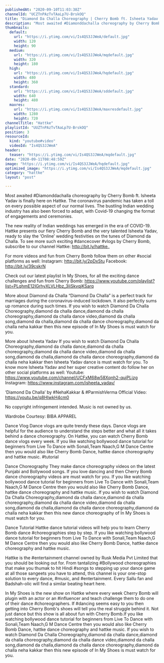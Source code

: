 ```yaml
---
publishedAt: "2020-09-10T11:03:38Z"
channelId: "UCZTnPAzTvTAaLp7U-BrskOQ"
title: "Diamond Da Challa Choreography | Cherry Bomb ft. Isheeta Yadav | In My Shoes Ep#07 | Hattke"
description: "Most awaited #Diamonddachalla choreography by Cherry Bomb ft. Isheeta Yadav is finally here on Hattke. The coronavirus pandemic has taken a toll on every possible aspect of our normal lives. The bustling Indian wedding industry has also been forced to adapt, with Covid-19 changing the format of engagements and ceremonies.\n\nThe new reality of Indian weddings has emerged in the era of COVID-19. Hattke presents our fiery Cherry Bomb and the very talented Isheeta Yadav, ready to slay the ‘Online’ wedding festivities on the tunes of Diamond da Challa. To see more such exciting #dancecover #vlogs by Cherry Bomb, subscribe to our channel Hattke: http://bit.ly/hattke_\n\nFor more videos and fun from Cherry Bomb follow them on other #social platforms as well: Instagram: http://bit.ly/2pDxStu\nFacebook: http://bit.ly/39cskrN\n\nCheck out our latest playlist In My Shoes, for all the exciting dance challenges and fun from Cherry Bomb: https://www.youtube.com/playlist?list=PLqhmE12IGrhyXLVLHbz_3IiSkvqjKSarq\n\nMore about Diamond da Challa\n“Diamond Da Challa” is a perfect track for marriages during the coronavirus-induced lockdown. It also perfectly sums up romance during such times. If you wish to watch Diamond Da Challa Choreography,diamond da challa dance,diamond da challa choreography,diamond da challa dance video,diamond da challa song,diamond da challa,diamond da challa dance choreography,diamond da challa neha kakkar then this new episode of In My Shoes is must watch for you.\n\n\nMore about Isheeta Yadav\nIf you wish to watch Diamond Da Challa Choreography,diamond da challa dance,diamond da challa choreography,diamond da challa dance video,diamond da challa song,diamond da challa,diamond da challa dance choreography,diamond da challa neha kakkar then Isheeta Yadav dance is must watch for you. To know more Isheeta Yadav and her super creative content do follow her on other social platforms as well:\nYoutube: https://www.youtube.com/channel/UCFxM68w58Xqnh2-qujPLjzg\nInstagram: https://www.instagram.com/isheeta_yadav/\n\n‘Diamond Da Challa’ by #NehaKakkar & #ParmishVerma\nOfficial Video: https://youtu.be/q8HIwkH4cm0\n\nNo copyright infringement intended. Music is not owned by us.\n\nWardrobe Courtesy: BIBA APPAREL\n\nDance Vlog\nDance vlogs are quite trendy these days. Dance vlogs are helpful for the audience to understand the steps better and what all it takes behind a dance choreography. On Hattke, you can watch Cherry Bomb dance vlogs every week. If you like watching bollywood dance tutorial for beginners from Live To Dance with Sonali,Team Naach,G M Dance Centre then you would also like Cherry Bomb Dance, hattke dance choreography and hattke music. #tutorial\n\nDance Choreography\nThey make dance choreography videos on the latest Punjabi and Bollywood songs. If you love dancing and then Cherry Bomb dance choreography videos are must watch for you. If you like watching bollywood dance tutorial for beginners from Live To Dance with Sonali,Team Naach,G M Dance Centre then you would also like Cherry Bomb Dance, hattke dance choreography and hattke music. If you wish to watch Diamond Da Challa Choreography,diamond da challa dance,diamond da challa choreography,diamond da challa dance video,diamond da challa song,diamond da challa,diamond da challa dance choreography,diamond da challa neha kakkar then this new dance choreography of In My Shoes is must watch for you.\n\nDance Tutorial\nHattke dance tutorial videos will help you to learn Cherry Bomb dance #choreographies step by step. If you like watching bollywood dance tutorial for beginners from Live To Dance with Sonali,Team Naach,G M Dance Centre then you would also like Cherry Bomb Dance, hattke dance choreography and hattke music.\n\nHattke is the #entertainment channel owned by Rusk Media Pvt Limited that you should be looking out for. From tantalizing #Bollywood choreographies that make you thumak to hit Hindi #songs to stepping up your dance game at all those sangeets you have to attend, this channel is your one-stop solution to every dance, #music, and #entertainment. Every Sallu fan and Badshah-olic will find a similar beating heart here.\n\nIn My Shoes is the new show on Hattke where every week Cherry Bomb will plugin with an actor or an #influencer and teach challenge them to do one of their dance #choreographers. If #dancing seems easy to you then getting into Cherry Bomb's shoes will tell you the real struggle behind it. Not just dance but this show is all about fun with Cherry Bomb.If you like watching bollywood dance tutorial for beginners from Live To Dance with Sonali,Team Naach,G M Dance Centre then you would also like Cherry Bomb Dance, hattke dance choreography and hattke music. If you wish to watch Diamond Da Challa Choreography,diamond da challa dance,diamond da challa choreography,diamond da challa dance video,diamond da challa song,diamond da challa,diamond da challa dance choreography,diamond da challa neha kakkar then this new episode of In My Shoes is must watch for you."
thumbnails:
  default:
    url: "https://i.ytimg.com/vi/Is4QS3JJWeA/default.jpg"
    width: 120
    height: 90
  medium:
    url: "https://i.ytimg.com/vi/Is4QS3JJWeA/mqdefault.jpg"
    width: 320
    height: 180
  high:
    url: "https://i.ytimg.com/vi/Is4QS3JJWeA/hqdefault.jpg"
    width: 480
    height: 360
  standard:
    url: "https://i.ytimg.com/vi/Is4QS3JJWeA/sddefault.jpg"
    width: 640
    height: 480
  maxres:
    url: "https://i.ytimg.com/vi/Is4QS3JJWeA/maxresdefault.jpg"
    width: 1280
    height: 720
channelTitle: "Hattke"
playlistId: "UUZTnPAzTvTAaLp7U-BrskOQ"
position: 3
resourceId:
  kind: "youtube#video"
  videoId: "Is4QS3JJWeA"
header:
  teaser: "https://i.ytimg.com/vi/Is4QS3JJWeA/mqdefault.jpg"
date: "2020-09-11T08:48:59Z"
image: "https://i.ytimg.com/vi/Is4QS3JJWeA/hqdefault.jpg"
optimized_image: "https://i.ytimg.com/vi/Is4QS3JJWeA/mqdefault.jpg"
category: "hattke"
layout: "post"

---
```

Most awaited #Diamonddachalla choreography by Cherry Bomb ft. Isheeta Yadav is finally here on Hattke. The coronavirus pandemic has taken a toll on every possible aspect of our normal lives. The bustling Indian wedding industry has also been forced to adapt, with Covid-19 changing the format of engagements and ceremonies.

The new reality of Indian weddings has emerged in the era of COVID-19. Hattke presents our fiery Cherry Bomb and the very talented Isheeta Yadav, ready to slay the ‘Online’ wedding festivities on the tunes of Diamond da Challa. To see more such exciting #dancecover #vlogs by Cherry Bomb, subscribe to our channel Hattke: http://bit.ly/hattke_

For more videos and fun from Cherry Bomb follow them on other #social platforms as well: Instagram: http://bit.ly/2pDxStu
Facebook: http://bit.ly/39cskrN

Check out our latest playlist In My Shoes, for all the exciting dance challenges and fun from Cherry Bomb: https://www.youtube.com/playlist?list=PLqhmE12IGrhyXLVLHbz_3IiSkvqjKSarq

More about Diamond da Challa
“Diamond Da Challa” is a perfect track for marriages during the coronavirus-induced lockdown. It also perfectly sums up romance during such times. If you wish to watch Diamond Da Challa Choreography,diamond da challa dance,diamond da challa choreography,diamond da challa dance video,diamond da challa song,diamond da challa,diamond da challa dance choreography,diamond da challa neha kakkar then this new episode of In My Shoes is must watch for you.


More about Isheeta Yadav
If you wish to watch Diamond Da Challa Choreography,diamond da challa dance,diamond da challa choreography,diamond da challa dance video,diamond da challa song,diamond da challa,diamond da challa dance choreography,diamond da challa neha kakkar then Isheeta Yadav dance is must watch for you. To know more Isheeta Yadav and her super creative content do follow her on other social platforms as well:
Youtube: https://www.youtube.com/channel/UCFxM68w58Xqnh2-qujPLjzg
Instagram: https://www.instagram.com/isheeta_yadav/

‘Diamond Da Challa’ by #NehaKakkar & #ParmishVerma
Official Video: https://youtu.be/q8HIwkH4cm0

No copyright infringement intended. Music is not owned by us.

Wardrobe Courtesy: BIBA APPAREL

Dance Vlog
Dance vlogs are quite trendy these days. Dance vlogs are helpful for the audience to understand the steps better and what all it takes behind a dance choreography. On Hattke, you can watch Cherry Bomb dance vlogs every week. If you like watching bollywood dance tutorial for beginners from Live To Dance with Sonali,Team Naach,G M Dance Centre then you would also like Cherry Bomb Dance, hattke dance choreography and hattke music. #tutorial

Dance Choreography
They make dance choreography videos on the latest Punjabi and Bollywood songs. If you love dancing and then Cherry Bomb dance choreography videos are must watch for you. If you like watching bollywood dance tutorial for beginners from Live To Dance with Sonali,Team Naach,G M Dance Centre then you would also like Cherry Bomb Dance, hattke dance choreography and hattke music. If you wish to watch Diamond Da Challa Choreography,diamond da challa dance,diamond da challa choreography,diamond da challa dance video,diamond da challa song,diamond da challa,diamond da challa dance choreography,diamond da challa neha kakkar then this new dance choreography of In My Shoes is must watch for you.

Dance Tutorial
Hattke dance tutorial videos will help you to learn Cherry Bomb dance #choreographies step by step. If you like watching bollywood dance tutorial for beginners from Live To Dance with Sonali,Team Naach,G M Dance Centre then you would also like Cherry Bomb Dance, hattke dance choreography and hattke music.

Hattke is the #entertainment channel owned by Rusk Media Pvt Limited that you should be looking out for. From tantalizing #Bollywood choreographies that make you thumak to hit Hindi #songs to stepping up your dance game at all those sangeets you have to attend, this channel is your one-stop solution to every dance, #music, and #entertainment. Every Sallu fan and Badshah-olic will find a similar beating heart here.

In My Shoes is the new show on Hattke where every week Cherry Bomb will plugin with an actor or an #influencer and teach challenge them to do one of their dance #choreographers. If #dancing seems easy to you then getting into Cherry Bomb's shoes will tell you the real struggle behind it. Not just dance but this show is all about fun with Cherry Bomb.If you like watching bollywood dance tutorial for beginners from Live To Dance with Sonali,Team Naach,G M Dance Centre then you would also like Cherry Bomb Dance, hattke dance choreography and hattke music. If you wish to watch Diamond Da Challa Choreography,diamond da challa dance,diamond da challa choreography,diamond da challa dance video,diamond da challa song,diamond da challa,diamond da challa dance choreography,diamond da challa neha kakkar then this new episode of In My Shoes is must watch for you.